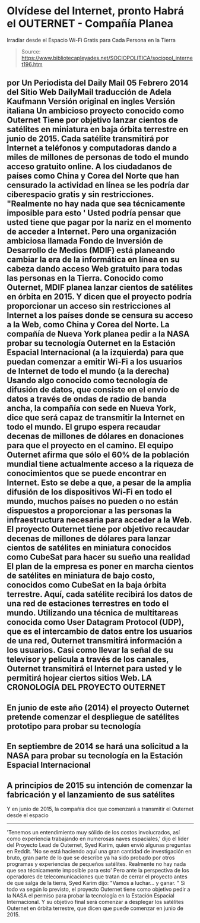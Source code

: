 # Olvídese del Internet, pronto Habrá el OUTERNET - Compañía Planea 
Irradiar desde el Espacio Wi-Fi Gratis para Cada Persona en la Tierra

> Source: https://www.bibliotecapleyades.net/SOCIOPOLITICA/sociopol_internet196.htm

por Un Periodista del Daily Mail
05 Febrero 2014
del Sitio Web DailyMail
traducción de
Adela Kaufmann
Versión
original en ingles
Versión italiana
Un ambicioso proyecto conocido como Outernet
Tiene por objetivo lanzar cientos de satélites en miniatura
en baja órbita terrestre en junio de 2015.
Cada satélite transmitirá por Internet
a teléfonos y computadoras dando a miles de millones de
personas de todo el mundo acceso gratuito online.
A los ciudadanos de países como China y Corea del Norte
que han censurado la actividad en línea
se les podría dar ciberespacio gratis y sin restricciones.
"Realmente no hay nada que sea técnicamente imposible para esto '
Usted podría pensar que usted tiene que pagar por la nariz en el momento de
acceder a Internet.
Pero una organización ambiciosa llamada Fondo
de Inversión de Desarrollo de Medios (MDIF)
está planeando cambiar la era de la informática en línea en su cabeza dando
acceso Web gratuito para todas las personas en la Tierra.
Conocido como Outernet,
MDIF planea lanzar cientos de satélites en órbita en 2015.
Y dicen que el proyecto podría proporcionar un acceso sin restricciones al
Internet a los países donde se censura su acceso a la Web, como China y
Corea del Norte.
La compañía de Nueva York planea pedir a la NASA
probar su tecnología Outernet
en la Estación Espacial Internacional (a la izquierda)
para que puedan comenzar a emitir Wi-Fi
a los usuarios de Internet de todo el mundo (a la derecha)
Usando algo conocido como tecnología
de difusión de datos, que consiste en el envío
de datos a través de ondas de radio de banda ancha, la compañía con sede en
Nueva York, dice que será capaz de transmitir la Internet en todo el mundo.
El grupo espera recaudar decenas de millones de dólares en donaciones para
que el proyecto en el camino.
El equipo Outernet afirma que sólo el 60% de la población mundial tiene
actualmente acceso a la riqueza de conocimientos que se puede encontrar en
Internet.
Esto se debe a que, a pesar de la amplia difusión de los dispositivos Wi-Fi
en todo el mundo, muchos países no pueden o no están dispuestos a
proporcionar a las personas la infraestructura necesaria para acceder a la
Web.
El proyecto Outernet tiene por objetivo recaudar decenas de millones de
dólares
para lanzar cientos de satélites en miniatura
conocidos como CubeSat para hacer su sueño una realidad
El plan de la empresa es poner en marcha cientos de satélites en miniatura
de bajo costo, conocidos como CubeSat
en la baja órbita terrestre.
Aquí, cada satélite recibirá los datos de una red de estaciones terrestres
en todo el mundo.
Utilizando una técnica de multitareas conocida como User
Datagram Protocol (UDP), que es el intercambio
de datos entre los usuarios de una red, Outernet transmitirá información a
los usuarios.
Casi como llevar la señal de su televisor y película a través de los
canales, Outernet transmitirá el Internet para usted y le permitirá hojear
ciertos sitios Web.
LA CRONOLOGÍA DEL PROYECTO
OUTERNET
-
En junio de este año
(2014) el proyecto Outernet pretende comenzar el despliegue de
satélites prototipo para probar su tecnología
-
En septiembre de 2014 se
hará una solicitud a la NASA para probar su tecnología en la
Estación Espacial Internacional
-
A principios de 2015 su
intención de comenzar la fabricación y el lanzamiento de sus
satélites
-
Y en junio de 2015, la
compañía dice que comenzará a transmitir el Outernet desde el
espacio
***
'Tenemos un entendimiento muy sólido de los costos involucrados, así
como experiencia trabajando en numerosas naves espaciales,' dijo el
líder del Proyecto Lead de Outernet, Syed Karim, quien envió algunas
preguntas en
Reddit.
'No se está haciendo aquí una gran cantidad de investigación en bruto, gran
parte de lo que se describe ya ha sido probado por otros programas y
experiencias de pequeños satélites.
Realmente no hay nada que sea técnicamente imposible para esto'
Pero ante la perspectiva de los operadores de telecomunicaciones que tratan
de cerrar el proyecto antes de que salga de la tierra, Syed
Karim dijo:
"Vamos
a luchar... y ganar. "
Si todo va según lo previsto, el
proyecto Outernet tiene
como objetivo pedir a la NASA el permiso para probar la tecnología en la
Estación Espacial Internacional.
Y su objetivo final será comenzar a desplegar los satélites Outernet en
órbita terrestre, que dicen que puede comenzar en junio de 2015.
